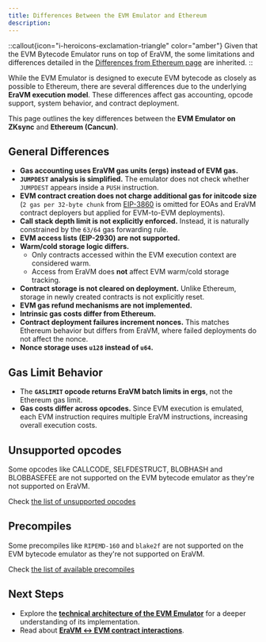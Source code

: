 ```yaml
---
title: Differences Between the EVM Emulator and Ethereum
description:
---
```

::callout{icon="i-heroicons-exclamation-triangle" color="amber"}
Given that the EVM Bytecode Emulator runs on top of EraVM, the some limitations and differences detailed in
the [Differences from Ethereum page](../../differences/evm-instructions) are inherited.
::

While the EVM Emulator is designed to execute EVM bytecode as closely as possible to Ethereum, there are several differences due
to the underlying **EraVM execution model**.
These differences affect gas accounting, opcode support, system behavior, and contract deployment.

This page outlines the key differences between the **EVM Emulator on ZKsync** and **Ethereum (Cancun)**.

## General Differences

- **Gas accounting uses EraVM gas units (ergs) instead of EVM gas.**
- **`JUMPDEST` analysis is simplified.** The emulator does not check whether `JUMPDEST` appears inside a `PUSH` instruction.
- **EVM contract creation does not charge additional gas for initcode size** (`2 gas per 32-byte chunk` from
  [EIP-3860](https://eips.ethereum.org/EIPS/eip-3860) is omitted for EOAs and EraVM contract deployers but applied for EVM-to-EVM deployments).
- **Call stack depth limit is not explicitly enforced.** Instead, it is naturally constrained by the `63/64` gas forwarding rule.
- **EVM access lists (EIP-2930) are not supported.**
- **Warm/cold storage logic differs.**
  - Only contracts accessed within the EVM execution context are considered warm.
  - Access from EraVM does **not** affect EVM warm/cold storage tracking.
- **Contract storage is not cleared on deployment.** Unlike Ethereum, storage in newly created contracts is not explicitly reset.
- **EVM gas refund mechanisms are not implemented.**
- **Intrinsic gas costs differ from Ethereum.**
- **Contract deployment failures increment nonces.** This matches Ethereum behavior but differs from EraVM,
  where failed deployments do not affect the nonce.
- **Nonce storage uses `u128` instead of `u64`.**

## Gas Limit Behavior

- The **`GASLIMIT` opcode returns EraVM batch limits in ergs**, not the Ethereum gas limit.
- **Gas costs differ across opcodes.** Since EVM execution is emulated, each EVM instruction
  requires multiple EraVM instructions, increasing overall execution costs.

## Unsupported opcodes

Some opcodes like CALLCODE, SELFDESTRUCT, BLOBHASH and BLOBBASEFEE are not supported
on the EVM bytecode emulator as they're not supported on EraVM.

Check [the list of unsupported opcodes](../../differences/evm-instructions)

## Precompiles

Some precompiles like `RIPEMD-160` and `blake2f` are not supported on the EVM bytecode
emulator as they're not supported on EraVM.

Check [the list of available precompiles](../../differences/pre-compiles)

## Next Steps

- Explore the **[technical architecture of the EVM Emulator](./technical-details)** for a deeper understanding of its implementation.
- Read about **[EraVM ↔ EVM contract interactions](./era-evm-interactions)**.
